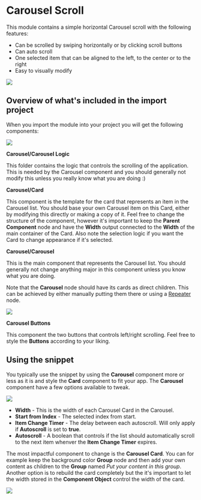 # Carousel Scroll

This module contains a simple horizontal Carousel scroll with the following features:

-   Can be scrolled by swiping horizontally or by clicking scroll buttons
-   Can auto scroll
-   One selected item that can be aligned to the left, to the center or to the right
-   Easy to visually modify

<div className="ndl-image-with-background">

![](/modules/carousel-scroll/carousel-1.png)

</div>

## Overview of what's included in the import project

When you import the module into your project you will get the following components:

<div className="ndl-image-with-background">

![](/modules/carousel-scroll/components.png)

</div>

**Carousel/Carousel Logic**

This folder contains the logic that controls the scrolling of the application. This is needed by the Carousel component and you should generally not modify this unless you really know what you are doing :)

**Carousel/Card**

This component is the template for the card that represents an item in the Carousel list. You should base your own Carousel item on this Card, either by modifying this directly or making a copy of it. Feel free to change the structure of the component, however it's important to keep the **Parent Component** node and have the **Width** output connected to the **Width** of the main container of the Card. Also note the selection logic if you want the Card to change appearance if it's selected.

**Carousel/Carousel**

This is the main component that represents the Carousel list. You should generally not change anything major in this component unless you know what you are doing.

Note that the **Carousel** node should have its cards as direct children. This can be achieved by either manually putting them there or using a [Repeater](/nodes/ui-controls/repeater) node.

<div className="ndl-image-with-background">

![](/modules/carousel-scroll/carousel-repeater.png)

</div>

**Carousel Buttons**

This component the two buttons that controls left/right scrolling. Feel free to style the **Buttons** according to your liking.

## Using the snippet

You typically use the snippet by using the **Carousel** component more or less as it is and style the **Card** component to fit your app.
The **Carousel** component have a few options available to tweak.

<div className="ndl-image-with-background">

![](/modules/carousel-scroll/carousel-params.png)

</div>

-   **Width** - This is the width of each Carousel Card in the Carousel.
-   **Start from Index** - The selected index from start.
-   **Item Change Timer** - The delay between each autoscroll. Will only apply if **Autoscroll** is set to **true**.
-   **Autoscroll** - A boolean that controls if the list should automatically scroll to the next item whenver the **Item Change Timer** expires.

The most impactful component to change is the **Carousel Card**. You can for example keep the background color **Group** node and then add your own content as children to the **Group** named _Put your content in this group_. Another option is to rebuild the card completely but the it's important to let the width stored in the **Component Object** control the width of the card.

<div className="ndl-image-with-background l">

![](/modules/carousel-scroll/carousel-card.png)

</div>
